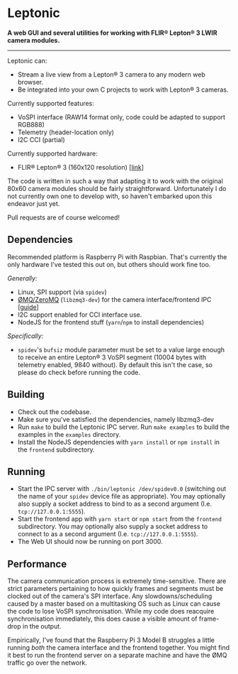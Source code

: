 # Leptonic

**A web GUI and several utilities for working with FLIR® Lepton® 3 LWIR camera modules.**

---

Leptonic can:

* Stream a live view from a Lepton® 3 camera to any modern web browser.
* Be integrated into your own C projects to work with Lepton® 3 cameras.

Currently supported features:

* VoSPI interface (RAW14 format only, code could be adapted to support RGB888)
* Telemetry (header-location only)
* I2C CCI (partial)

Currently supported hardware:

* FLIR® Lepton® 3 (160x120 resolution) [[link](http://www.flir.com/uploadedFiles/OEM/Products/LWIR-Cameras/Lepton/Lepton-3-Engineering-Datasheet.pdf)]

The code is written in such a way that adapting it to work with the original 80x60 camera modules should be fairly straightforward. Unfortunately I do not currently own one to develop with, so haven't embarked upon this endeavor just yet.

Pull requests are of course welcomed!

## Dependencies

Recommended platform is Raspberry Pi with Raspbian. That's currently the only hardware I've tested this out on, but others should work fine too.

_Generally:_

* Linux, SPI support (via `spidev`)
* [ØMQ/ZeroMQ](http://zeromq.org/) (`libzmq3-dev`) for the camera interface/frontend IPC [[guide](http://zeromq.org/intro:get-the-software)]
* I2C support enabled for CCI interface use.
* NodeJS for the frontend stuff (`yarn`/`npm` to install dependencies)

_Specifically:_

* `spidev`'s `bufsiz` module parameter must be set to a value large enough to receive an entire Lepton® 3 VoSPI segment (10004 bytes with telemetry enabled, 9840 without). By default this isn't the case, so please do check before running the code.

## Building

* Check out the codebase.
* Make sure you've satisfied the dependencies, namely libzmq3-dev
* Run `make` to build the Leptonic IPC server. Run `make examples` to build the examples in the `examples` directory.
* Install the NodeJS dependencies with `yarn install` or `npm install` in the `frontend` subdirectory.

## Running

* Start the IPC server with `./bin/leptonic /dev/spidev0.0` (switching out the name of your `spidev` device file as appropriate). You may optionally also supply a socket address to bind to as a second argument (I.e. `tcp://127.0.0.1:5555`).
* Start the frontend app with `yarn start` or `npm start` from the `frontend` subdirectory. You may optionally also supply a socket address to connect to as a second argument (I.e. `tcp://127.0.0.1:5555`).
* The Web UI should now be running on port 3000.

## Performance

The camera communication process is extremely time-sensitive. There are strict parameters pertaining to how quickly frames and segments must be clocked out of the camera's SPI interface. Any slowdowns/scheduling caused by a master based on a multitasking OS such as Linux can cause the code to lose VoSPI synchronisation. While my code does reacquire synchronisation immediately, this does cause a visible amount of frame-drop in the output.

Empirically, I've found that the Raspberry Pi 3 Model B struggles a little running _both_ the camera interface and the frontend together. You might find it best to run the frontend server on a separate machine and have the ØMQ traffic go over the network.
